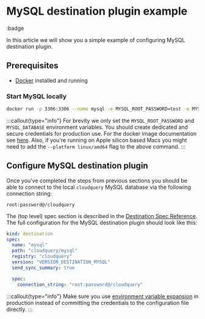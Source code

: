 # MySQL destination plugin example

:badge

In this article we will show you a simple example of configuring MySQL destination plugin.

## Prerequisites

- [Docker](https://docs.docker.com/get-docker/) installed and running

### Start MySQL locally

```sh copy
docker run -p 3306:3306 --name mysql -e MYSQL_ROOT_PASSWORD=test -e MYSQL_DATABASE=cloudquery -d mysql:latest
```

:::callout{type="info"}
For brevity we only set the `MYSQL_ROOT_PASSWORD` and `MYSQL_DATABASE` environment variables. You should create dedicated and secure credentials for production use.
For the docker image documentation see [here](https://hub.docker.com/_/mysql).
Also, if you're running on Apple silicon based Macs you might need to add the `--platform linux/amd64` flag to the above command.
:::

## Configure MySQL destination plugin

Once you've completed the steps from previous sections you should be able to connect to the local `cloudquery` MySQL database via the following connection string:

```text copy
root:password@/cloudquery
```

The (top level) spec section is described in the [Destination Spec Reference](/docs/reference/destination-spec).
The full configuration for the MySQL destination plugin should look like this:

```yaml copy
kind: destination
spec:
  name: "mysql"
  path: "cloudquery/mysql"
  registry: "cloudquery"
  version: "VERSION_DESTINATION_MYSQL"
  send_sync_summary: true

  spec:
    connection_string: "root:password@/cloudquery"
```

:::callout{type="info"}
Make sure you use [environment variable expansion](/docs/advanced-topics/environment-variable-substitution) in production instead of committing the credentials to the configuration file directly.
:::
